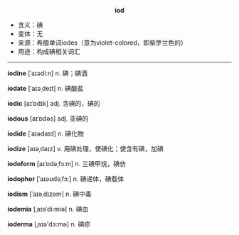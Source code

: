 
**<center>iod</center>**

- <span class="definition">含义：碘</span>
- <span class="definition">变体：无</span>
- <span class="definition">来源：希腊单词iodes（意为violet-colored，即紫罗兰色的）</span>
- <span class="definition">用途：构成碘相关词汇</span>

---

<span class="vocabulary">**iodine**</span> [ˈaɪədiːn] n. 碘；碘酒

<span class="vocabulary">**iodate**</span> [ˈaɪəˌdeɪt] n. 碘酸盐

<span class="vocabulary">**iodic**</span> [aɪˈɒdɪk] adj. 含碘的，碘的

<span class="vocabulary">**iodous**</span> [aɪˈɒdəs] adj. 亚碘的

<span class="vocabulary">**iodide**</span> [ˈaɪədaɪd] n. 碘化物

<span class="vocabulary">**iodize**</span> [aɪəˌdaɪz] v. 用碘处理，使碘化；使含有碘，加碘

<span class="vocabulary">**iodoform**</span> [aɪˈɒdəˌfɔːm] n. 三碘甲烷，碘仿 

<span class="vocabulary">**iodophor**</span> [ˈaɪəʊdəˌfɔː] n. 碘递体，碘载体

<span class="vocabulary">**iodism**</span> [ˈaɪəˌdɪzəm] n. 碘中毒

<span class="vocabulary">**iodemia**</span> [ˌaɪəˈdi:miə] n. 碘血

<span class="vocabulary">**ioderma**</span> [ˌaɪә'dɜ:mә] n. 碘疹

